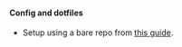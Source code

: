#### Config and dotfiles
- Setup using a bare repo from [this guide](https://www.atlassian.com/git/tutorials/dotfiles).
